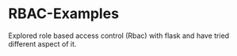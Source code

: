 # RBAC-Examples
Explored role based access control (Rbac) with flask and have tried different aspect of it. 
